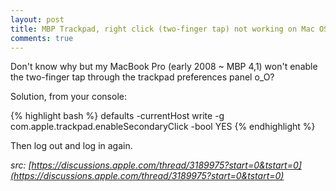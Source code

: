 ```yaml
---
layout: post
title: MBP Trackpad, right click (two-finger tap) not working on Mac OS X Lion
comments: true
---
```

Don't know why but my MacBook Pro (early 2008 ~ MBP 4,1) won't enable the two-finger tap through the trackpad preferences panel o_O?

Solution, from your console:

{% highlight bash %}
defaults -currentHost write -g com.apple.trackpad.enableSecondaryClick -bool YES
{% endhighlight %}

Then log out and log in again.

_src: [https://discussions.apple.com/thread/3189975?start=0&tstart=0](https://discussions.apple.com/thread/3189975?start=0&tstart=0)_

